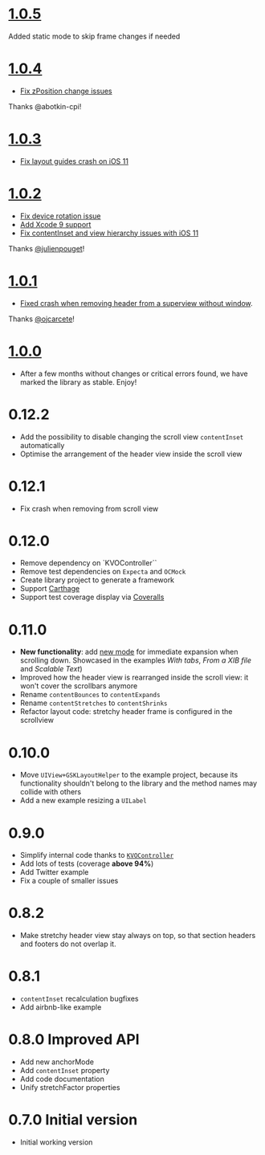 # [1.0.5](https://github.com/gskbyte/GSKStretchyHeaderView/releases/tag/1.0.5)

Added static mode to skip frame changes if needed

# [1.0.4](https://github.com/gskbyte/GSKStretchyHeaderView/releases/tag/1.0.4)

- [Fix zPosition change issues](https://github.com/gskbyte/GSKStretchyHeaderView/pull/82)

Thanks @abotkin-cpi!

# [1.0.3](https://github.com/gskbyte/GSKStretchyHeaderView/releases/tag/1.0.3)

- [Fix layout guides crash on iOS 11](https://github.com/gskbyte/GSKStretchyHeaderView/pull/71)

# [1.0.2](https://github.com/gskbyte/GSKStretchyHeaderView/releases/tag/1.0.2)

- [Fix device rotation issue](https://github.com/gskbyte/GSKStretchyHeaderView/pull/65)
- [Add Xcode 9 support](https://github.com/gskbyte/GSKStretchyHeaderView/pull/64)
- [Fix contentInset and view hierarchy issues with iOS 11](https://github.com/gskbyte/GSKStretchyHeaderView/pull/68)

Thanks [@julienpouget](https://github.com/julienpouget)!

# [1.0.1](https://github.com/gskbyte/GSKStretchyHeaderView/releases/tag/1.0.1)

- [Fixed crash when removing header from a superview without window](https://github.com/gskbyte/GSKStretchyHeaderView/pull/53). 

Thanks [@ojcarcete](https://github.com/ojcarcete)!

# [1.0.0](https://github.com/gskbyte/GSKStretchyHeaderView/releases/tag/1.0.0)

- After a few months without changes or critical errors found, we have marked the library as stable. Enjoy!

# 0.12.2

- Add the possibility to disable changing the scroll view `contentInset` automatically
- Optimise the arrangement of the header view inside the scroll view

# 0.12.1

- Fix crash when removing from scroll view

# 0.12.0

- Remove dependency on `KVOController``
- Remove test dependencies on `Expecta` and `OCMock`
- Create library project to generate a framework
- Support [Carthage](https://github.com/Carthage/Carthage)
- Support test coverage display via [Coveralls](https://coveralls.io)

# 0.11.0

- **New functionality**: add [new mode](https://github.com/gskbyte/GSKStretchyHeaderView/blob/master/Pod/Classes/GSKStretchyHeaderView.h#L64) for immediate expansion when scrolling down. Showcased in the examples *With tabs*, *From a XIB file* and *Scalable Text*)
- Improved how the header view is rearranged inside the scroll view: it won't cover the scrollbars anymore
- Rename `contentBounces` to `contentExpands`
- Rename `contentStretches` to `contentShrinks`
- Refactor layout code: stretchy header frame is configured in the scrollview

# 0.10.0

- Move `UIView+GSKLayoutHelper` to the example project, because its functionality shouldn't belong to the library and the method names may collide with others
- Add a new example resizing a `UILabel`

# 0.9.0

- Simplify internal code thanks to [`KVOController`](https://github.com/facebook/KVOController)
- Add lots of tests (coverage **above 94%**)
- Add Twitter example
- Fix a couple of smaller issues

# 0.8.2

- Make stretchy header view stay always on top, so that section headers and footers do not overlap it.

# 0.8.1

- `contentInset` recalculation bugfixes
- Add airbnb-like example

# 0.8.0 Improved API

- Add new anchorMode
- Add `contentInset` property
- Add code documentation
- Unify stretchFactor properties

# 0.7.0 Initial version

- Initial working version
